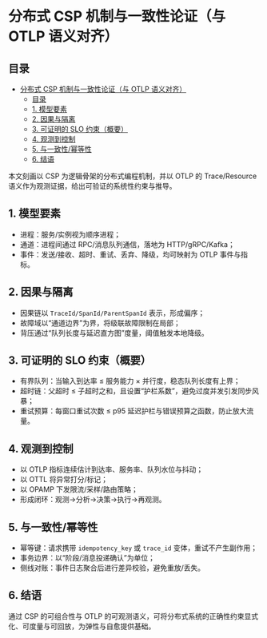 # 分布式 CSP 机制与一致性论证（与 OTLP 语义对齐）

## 目录

- [分布式 CSP 机制与一致性论证（与 OTLP 语义对齐）](#分布式-csp-机制与一致性论证与-otlp-语义对齐)
  - [目录](#目录)
  - [1. 模型要素](#1-模型要素)
  - [2. 因果与隔离](#2-因果与隔离)
  - [3. 可证明的 SLO 约束（概要）](#3-可证明的-slo-约束概要)
  - [4. 观测到控制](#4-观测到控制)
  - [5. 与一致性/幂等性](#5-与一致性幂等性)
  - [6. 结语](#6-结语)

本文刻画以 CSP 为逻辑骨架的分布式编程机制，并以 OTLP 的 Trace/Resource 语义作为观测证据，给出可验证的系统性约束与推导。

## 1. 模型要素

- 进程：服务/实例视为顺序进程；
- 通道：进程间通过 RPC/消息队列通信，落地为 HTTP/gRPC/Kafka；
- 事件：发送/接收、超时、重试、丢弃、降级，均可映射为 OTLP 事件与指标。

## 2. 因果与隔离

- 因果链以 `TraceId/SpanId/ParentSpanId` 表示，形成偏序；
- 故障域以“通道边界”为界，将级联故障限制在局部；
- 背压通过“队列长度与延迟直方图”度量，阈值触发本地降级。

## 3. 可证明的 SLO 约束（概要）

- 有界队列：当输入到达率 ≤ 服务能力 × 并行度，稳态队列长度有上界；
- 超时链：父超时 ≤ 子超时之和，且设置“护栏系数”，避免过度并发引发同步风暴；
- 重试预算：每窗口重试次数 ≤ p95 延迟护栏与错误预算之函数，防止放大流量。

## 4. 观测到控制

- 以 OTLP 指标连续估计到达率、服务率、队列水位与抖动；
- 以 OTTL 将异常打分/标记；
- 以 OPAMP 下发限流/采样/路由策略；
- 形成闭环：观测→分析→决策→执行→再观测。

## 5. 与一致性/幂等性

- 幂等键：请求携带 `idempotency_key` 或 `trace_id` 变体，重试不产生副作用；
- 事务边界：以“阶段/消息投递确认”为单位；
- 侧线对账：事件日志聚合后进行差异校验，避免重放/丢失。

## 6. 结语

通过 CSP 的可组合性与 OTLP 的可观测语义，可将分布式系统的正确性约束显式化、可度量与可回放，为弹性与自愈提供基础。
